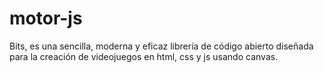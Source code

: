 # motor-js
Bits, es una sencilla, moderna y eficaz librería de código abierto diseñada para la creación de videojuegos   en html, css y js usando canvas.
